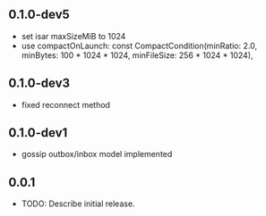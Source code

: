 ## 0.1.0-dev5
* set isar maxSizeMiB to 1024
* use compactOnLaunch: const CompactCondition(minRatio: 2.0, minBytes: 100 * 1024 * 1024, minFileSize: 256 * 1024 * 1024),

## 0.1.0-dev3

* fixed reconnect method

## 0.1.0-dev1

* gossip outbox/inbox model implemented

## 0.0.1

* TODO: Describe initial release.
